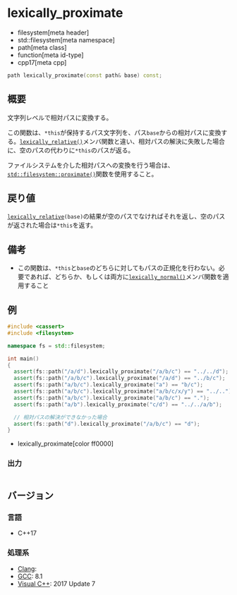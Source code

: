 # lexically_proximate
* filesystem[meta header]
* std::filesystem[meta namespace]
* path[meta class]
* function[meta id-type]
* cpp17[meta cpp]

```cpp
path lexically_proximate(const path& base) const;
```

## 概要
文字列レベルで相対パスに変換する。

この関数は、`*this`が保持するパス文字列を、パス`base`からの相対パスに変換する。[`lexically_relative()`](lexically_relative.md)メンバ関数と違い、相対パスの解決に失敗した場合に、空のパスの代わりに`*this`のパスが返る。

ファイルシステムを介した相対パスへの変換を行う場合は、[`std::filesystem::proximate()`](/reference/filesystem/proximate.md)関数を使用すること。


## 戻り値
[`lexically_relative`](lexically_relative.md)`(base)`の結果が空のパスでなければそれを返し、空のパスが返された場合は`*this`を返す。


## 備考
- この関数は、`*this`と`base`のどちらに対してもパスの正規化を行わない。必要であれば、どちらか、もしくは両方に[`lexically_normal()`](lexically_normal.md)メンバ関数を適用すること


## 例
```cpp example
#include <cassert>
#include <filesystem>

namespace fs = std::filesystem;

int main()
{
  assert(fs::path("/a/d").lexically_proximate("/a/b/c") == "../../d");
  assert(fs::path("/a/b/c").lexically_proximate("/a/d") == "../b/c");
  assert(fs::path("a/b/c").lexically_proximate("a") == "b/c");
  assert(fs::path("a/b/c").lexically_proximate("a/b/c/x/y") == "../..");
  assert(fs::path("a/b/c").lexically_proximate("a/b/c") == ".");
  assert(fs::path("a/b").lexically_proximate("c/d") == "../../a/b");

  // 相対パスの解決ができなかった場合
  assert(fs::path("d").lexically_proximate("/a/b/c") == "d");
}
```
* lexically_proximate[color ff0000]

### 出力
```
```

## バージョン
### 言語
- C++17

### 処理系
- [Clang](/implementation.md#clang):
- [GCC](/implementation.md#gcc): 8.1
- [Visual C++](/implementation.md#visual_cpp): 2017 Update 7
